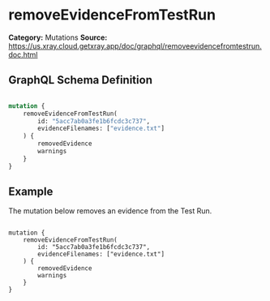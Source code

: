 # removeEvidenceFromTestRun

**Category:** Mutations
**Source:** https://us.xray.cloud.getxray.app/doc/graphql/removeevidencefromtestrun.doc.html

## GraphQL Schema Definition

```graphql

mutation {
    removeEvidenceFromTestRun(
        id: "5acc7ab0a3fe1b6fcdc3c737",
        evidenceFilenames: ["evidence.txt"]
    ) {
        removedEvidence
        warnings
    }
}

```

## Example

The mutation below removes an evidence from the Test Run.

```

mutation {
    removeEvidenceFromTestRun(
        id: "5acc7ab0a3fe1b6fcdc3c737",
        evidenceFilenames: ["evidence.txt"]
    ) {
        removedEvidence
        warnings
    }
}

```